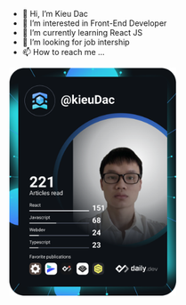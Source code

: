 - 👋 Hi, I’m Kieu Dac
- 👀 I’m interested in Front-End Developer
- 🌱 I’m currently learning React JS
- 💞️ I’m looking for job intership
- 📫 How to reach me ...

<!---
KieuDac201/KieuDac201 is a ✨ special ✨ repository because its `README.md` (this file) appears on your GitHub profile.
You can click the Preview link to take a look at your changes.
---><a href="https://app.daily.dev/DailyDevTips"><img src="https://github.com/kieudac201/kieudac201/blob/main/devcard.svg" width="300" alt="Kieu Dac's Dev Card"/></a>
